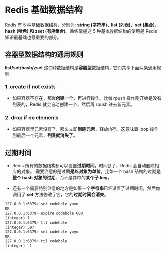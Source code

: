 # **Redis 基础数据结构**

Redis 有 5 种基础数据结构，分别为: **string (字符串)、list (列表)、set (集合)、hash (哈希) 和 zset (有序集合)**。熟练掌握这 5 种基本数据结构的使用是 Redis 知识最基础也最重要的部分。<br>

## **容器型数据结构的通用规则**
**list/set/hash/zset** 这四种数据结构是**容器型**数据结构，它们共享下面两条通用规则:<br>

### **1. create if not exists**
- 如果容器不存在，那就**创建一个**，再进行操作。比如 rpush 操作刚开始是没有列表的，Redis 就会自动创建一个，然后再 rpush 进去新元素。

### **2. drop if no elements**
- 如果容器里元素没有了，那么立即**删除元素**，释放内存。这意味着 lpop 操作到最后一个元素，**列表就消失了**。

## **过期时间**
- Redis 所有的数据结构都可以设置**过期时间**，时间到了，Redis 会自动删除相应的对象。 需要注意的是过期**是以对象为单位**，比如一个 hash 结构的过期是**整个 hash 对象的过期**，而不是其中的**某个子 key**。

- 还有一个需要特别注意的地方是如果一个**字符串**已经设置了过期时间，然后你调用了 **set** 方法修改了它，它的**过期时间会消失**。
```bash
127.0.0.1:6379> set codehole yoyo 
OK
127.0.0.1:6379> expire codehole 600 
(integer) 1
127.0.0.1:6379> ttl codehole 
(integer) 597
127.0.0.1:6379> set codehole yoyo 
OK
127.0.0.1:6379> ttl codehole 
(integer) -1
```



